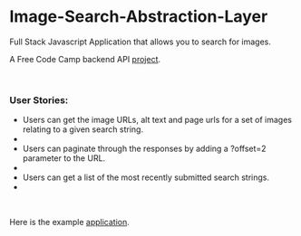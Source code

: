 # Image-Search-Abstraction-Layer
Full Stack Javascript Application that allows you to search for images.
<p>A Free Code Camp backend API <a href="https://www.freecodecamp.org/challenges/image-search-abstraction-layer">project</a>.</p>
<br>
<h3>User Stories:</h3>
<ul>
  <li> Users can get the image URLs, alt text and page urls for a set of images relating to a given search string.<li>
  <li>Users can paginate through the responses by adding a ?offset=2 parameter to the URL.<li>
  <li>Users can get a list of the most recently submitted search strings.<li>
</ul>
<br>
<p>Here is the example <a href="https://warm-fortress-88419.herokuapp.com/">application</a>.</p>
